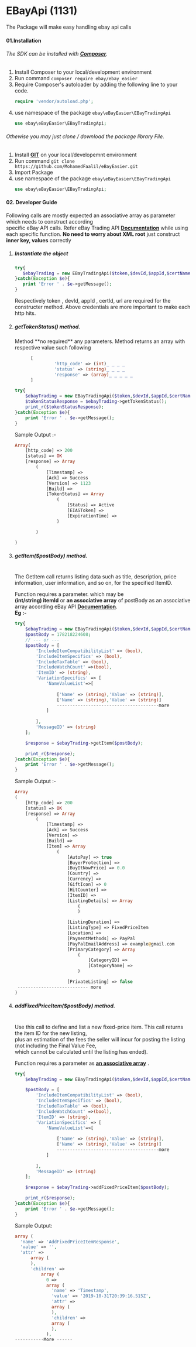 # EBayApi (1131)
The Package will make easy handling ebay api calls

#### 01.Installation
###### The SDK can be installed with [**Composer**](https://getcomposer.org/).

1. Install Composer to your local/development environment 
2. Run command
    `composer require ebay/ebay_easier`
3. Require Composer's autoloader by adding the following line to your code.
    ```php
    require 'vendor/autoload.php';
   ```
4. use namespace of the package `ebay\eBayEasier\EBayTradingApi`  
    ```php
   use ebay\eBayEasier\EBayTradingApi;
   ``` 
###### Othewise you may just clone / download the package library File.

01. Install [**GIT**](https://git-scm.com/downloads) on your local/developemnt environment
02. Run command 
    `git clone https://github.com/MohamedFaalil/eBayEasier.git`
03. Import Package 
04. use namespace of the package `ebay\eBayEasier\EBayTradingApi`  
     ```php
    use ebay\eBayEasier\EBayTradingApi;
    ```    

#### 02. Developer Guide
Following calls are mostly expected an associative array as parameter which needs to construct according<br/>
 specific eBay API calls. Refer eBay Trading API [**Documentation**](https://developer.ebay.com/Devzone/XML/docs/Reference/eBay/index.html) while using each specific function. <b>No need to worry about 
 XML root</b> just construct <b>inner key, values</b> correctly
<ol>
<li>
 <h5>Instantiate the object</h5> 

 ```php
try{
    $ebayTrading = new EBayTradingApi($token,$devId,$appId,$certName,$url);
}catch(Exception $e){
    print 'Error ' . $e->getMessage();
}
 ```
Respectively token , devId, appId , certId, url are required for the constructer method. Above credentials are more important to make each http hits.
</li>
<li>
 <h5>getTokenStatus() method.</h5>
 Method **no required** any parameters.
 Method returns an array with respective value such following

```php
      [
               'http_code' => (int)_ _ _ _
               'status' => (string)_ _ _ _
               'response' => (array)_ _ _ _ _
      ]
```

```php
try{
    $ebayTrading = new EBayTradingApi($token,$devId,$appId,$certName,$url);
    $tokenStatusResponse = $ebayTrading->getTokenStatus();
    print_r($tokenStatusResponse);
}catch(Exception $e){
    print 'Error ' . $e->getMessage();
}
``` 

Sample Output :-
```php
Array(
    [http_code] => 200
    [status] => OK
    [response] => Array
        (
            [Timestamp] => 
            [Ack] => Success
            [Version] => 1123
            [Build] => 
            [TokenStatus] => Array
                (
                    [Status] => Active
                    [EIASToken] => 
                    [ExpirationTime] => 
                )

        )

)
```
</li>

<li>
 <h5>getItem($postBody) method.</h5><br/>
The GetItem call returns listing data such as title, description, price information, user information, and so on, for the specified ItemID.<br/>

Function requires a parameter. which may be<br/>
**(int/string) itemId** or **an associative array** of postBody as an associative array according eBay API [**Documentation**](https://developer.ebay.com/Devzone/XML/docs/Reference/eBay/GetItem.html#input). <br/>
**Eg :-**
```php
try{
    $ebayTrading = new EBayTradingApi($token,$devId,$appId,$certName,$url);
    $postBody = 178218224608;
    // --- or ---
    $postBody = [
        'IncludeItemCompatibilityList' => (bool),
        'IncludeItemSpecifics' => (bool),
        'IncludeTaxTable' => (bool),
        'IncludeWatchCount' =>(bool),
        'ItemID' => (string),
        'VariationSpecifics' => [
            'NameValueList'=>[
    
                ['Name' => (string),'Value' => (string)],
                ['Name' => (string),'Value' => (string)]
                ---------------------------------------more
            ]
            
        ],
        'MessageID' => (string)
    ];

    $response = $ebayTrading->getItem($postBody);

    print_r($response);
}catch(Exception $e){
    print 'Error ' . $e->getMessage();
}
```
Sample Output :-

```php
Array
(
    [http_code] => 200
    [status] => OK
    [response] => Array
        (
            [Timestamp] => 
            [Ack] => Success
            [Version] => 
            [Build] => 
            [Item] => Array
                (
                    [AutoPay] => true
                    [BuyerProtection] => 
                    [BuyItNowPrice] => 0.0
                    [Country] => 
                    [Currency] => 
                    [GiftIcon] => 0
                    [HitCounter] => 
                    [ItemID] => 
                    [ListingDetails] => Array
                        (
                        )

                    [ListingDuration] => 
                    [ListingType] => FixedPriceItem
                    [Location] => 
                    [PaymentMethods] => PayPal
                    [PayPalEmailAddress] => example@gmail.com
                    [PrimaryCategory] => Array
                        (
                            [CategoryID] => 
                            [CategoryName] => 
                        )

                    [PrivateListing] => false
 --------------------------- more
)
```
</li>
<li>
 <h5>addFixedPriceItem($postBody)  method.</h5><br/>
Use this call to define and list a new fixed-price item. This call returns the item ID for the new listing,<br/>
plus an estimation of the fees the seller will incur for posting the listing (not including the Final Value Fee,<br/>
which cannot be calculated until the listing has ended).<br/>

Function requires a parameter as [**an associative array**](https://developer.ebay.com/Devzone/XML/docs/Reference/eBay/AddFixedPriceItem.html#Input) . 
```php
try{
    $ebayTrading = new EBayTradingApi($token,$devId,$appId,$certName,$url);

    $postBody = [
        'IncludeItemCompatibilityList' => (bool),
        'IncludeItemSpecifics' => (bool),
        'IncludeTaxTable' => (bool),
        'IncludeWatchCount' =>(bool),
        'ItemID' => (string),
        'VariationSpecifics' => [
            'NameValueList'=>[
    
                ['Name' => (string),'Value' => (string)],
                ['Name' => (string),'Value' => (string)]
                ---------------------------------------more
            ]
            
        ],
        'MessageID' => (string)
    ];

    $response = $ebayTrading->addFixedPriceItem($postBody);

    print_r($response);
}catch(Exception $e){
    print 'Error ' . $e->getMessage();
}
``` 
Sample Output:
```php
array (
  'name' => 'AddFixedPriceItemResponse',
  'value' => '',
  'attr' => 
      array (
      ),
      'children' => 
          array (
            0 => 
            array (
              'name' => 'Timestamp',
              'value' => '2019-10-31T20:39:16.515Z',
              'attr' => 
              array (
              ),
              'children' => 
              array (
              ),
            ),
-----------More ------
```
</li>
</ol>